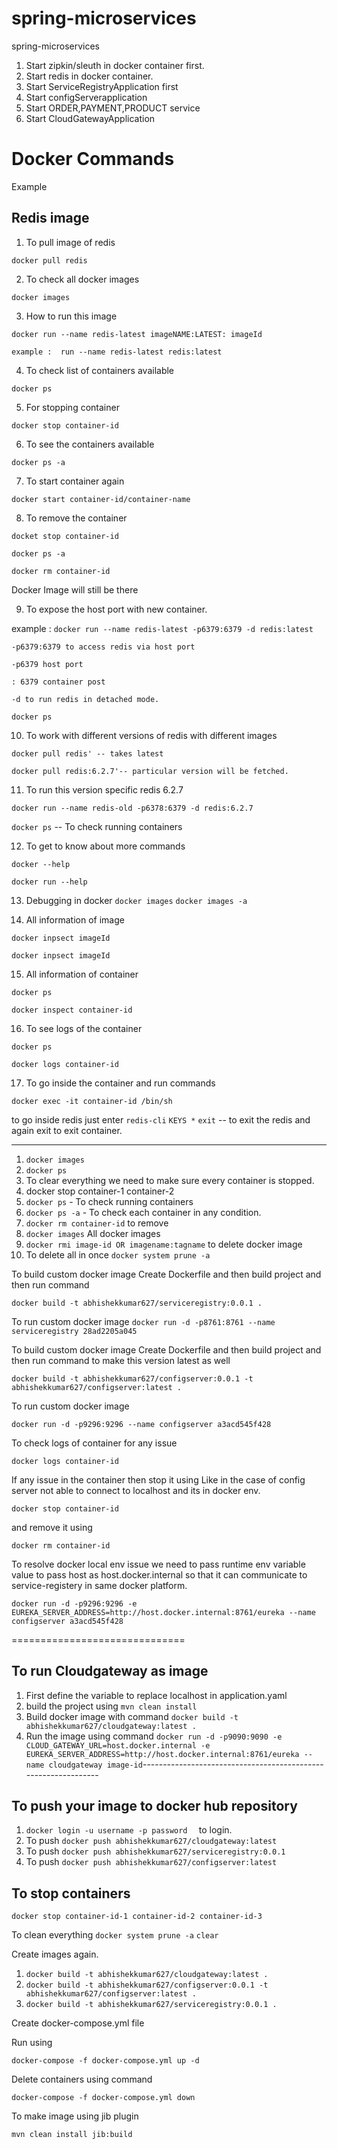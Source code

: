 # spring-microservices
spring-microservices

1. Start zipkin/sleuth in docker container first.
2. Start redis in docker container.
3. Start ServiceRegistryApplication first
4. Start configServerapplication
5. Start ORDER,PAYMENT,PRODUCT service
6. Start CloudGatewayApplication

# Docker Commands

Example 

Redis image
------------
1. To pull image of redis 

`docker pull redis`

2. To check all docker images

`docker images`

3. How to run this image

`docker run --name redis-latest imageNAME:LATEST: imageId`

`example :  run --name redis-latest redis:latest`

4. To check list of containers available

`docker ps`

5. For stopping container

`docker stop container-id`

6. To see the containers available

`docker ps -a`

7. To start container again

`docker start container-id/container-name`

8. To remove the container

`docket stop container-id`

`docker ps -a`

`docker rm container-id`

Docker Image will still be there 

9. To expose the host port with new container.

example :  `docker run --name redis-latest -p6379:6379 -d redis:latest`

`-p6379:6379 to access redis via host port`

`-p6379 host port`

`: 6379 container post`

`-d to run redis in detached mode.`

`docker ps`

10. To work with different versions of redis with different images

`docker pull redis' -- takes latest`

`docker pull redis:6.2.7'-- particular version will be fetched.`

11. To run this version specific redis 6.2.7

`docker run --name redis-old -p6378:6379 -d redis:6.2.7`

`docker ps` -- To check running containers

12. To get to know about more commands

`docker --help`

`docker run --help`

13. Debugging in docker
    `docker images`
    `docker images -a`

14. All information of image

`docker inpsect imageId`

`docker inpsect imageId`

15. All information of container

`docker ps`

`docker inspect container-id`

16. To see logs of the container

`docker ps`

`docker logs container-id`

17. To go inside the container and run commands

`docker exec -it container-id /bin/sh`

to go inside redis just enter
`redis-cli`
`KEYS *`
`exit` -- to exit the redis and again exit to exit container.

----------------------------------------------------

1. `docker images`
2. `docker ps`
3. To clear everything we need to make sure every container is stopped.
4. docker stop container-1 container-2
5. `docker ps` - To check running containers
6. `docker ps -a` - To check each container in any condition.
7. `docker rm container-id` to remove
8. `docker images` All docker images
9. `docker rmi image-id OR imagename:tagname` to delete docker image
10. To delete all in once
    `docker system prune -a`


To build custom docker image
Create Dockerfile and then build project and then run command

`docker build -t abhishekkumar627/serviceregistry:0.0.1 .`


To run custom docker image
`docker run -d -p8761:8761 --name serviceregistry 28ad2205a045`

To build custom docker image
Create Dockerfile and then build project and then run command to make this version latest as well

`docker build -t abhishekkumar627/configserver:0.0.1 -t abhishekkumar627/configserver:latest .`

To run custom docker image

`docker run -d -p9296:9296 --name configserver a3acd545f428`

To check logs of container for any issue

`docker logs container-id`

If any issue in the container then stop it using
Like in the case of config server not able to connect to localhost and its in docker env.

`docker stop container-id`

and remove it using 

`docker rm container-id`

To resolve docker local env issue we need to pass runtime env variable value to pass host as host.docker.internal so that it can communicate to service-registery in same docker platform.

`docker run -d -p9296:9296 -e EUREKA_SERVER_ADDRESS=http://host.docker.internal:8761/eureka --name configserver a3acd545f428`

==============================

To run Cloudgateway as image
---------------------------------------------------------------
1. First define the variable to replace localhost in application.yaml
2. build the project using `mvn clean install`
3. Build docker image with command
   `docker build -t abhishekkumar627/cloudgateway:latest .`
4. Run the image using command
   `docker run -d -p9090:9090 -e CLOUD_GATEWAY_URL=host.docker.internal -e EUREKA_SERVER_ADDRESS=http://host.docker.internal:8761/eureka --name cloudgateway image-id`---------------------------------------------------------------

To push your image to docker hub repository
---------------------------------------------------------------
1. `docker login -u username -p password  ` to login.
2. To push `docker push abhishekkumar627/cloudgateway:latest`
3. To push `docker push abhishekkumar627/serviceregistry:0.0.1`
4. To push `docker push abhishekkumar627/configserver:latest`

To stop containers 
---------------------------------------------------------------
`docker stop container-id-1 container-id-2 container-id-3`

To clean everything
`docker system prune -a`
`clear`
 
Create images again.
1. `docker build -t abhishekkumar627/cloudgateway:latest .`
2. `docker build -t abhishekkumar627/configserver:0.0.1 -t abhishekkumar627/configserver:latest .`
3. `docker build -t abhishekkumar627/serviceregistry:0.0.1 .`

Create docker-compose.yml file

Run using

`docker-compose -f docker-compose.yml up -d`

Delete containers using command

`docker-compose -f docker-compose.yml down`


To make image using jib plugin

`mvn clean install jib:build`